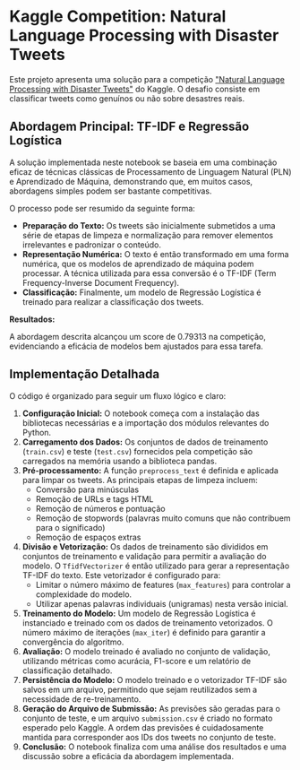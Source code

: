 # Kaggle Competition: Natural Language Processing with Disaster Tweets

Este projeto apresenta uma solução para a competição ["Natural Language Processing with Disaster Tweets"](https://www.kaggle.com/competitions/nlp-getting-started) do Kaggle. O desafio consiste em classificar tweets como genuínos ou não sobre desastres reais.

## Abordagem Principal: TF-IDF e Regressão Logística

A solução implementada neste notebook se baseia em uma combinação eficaz de técnicas clássicas de Processamento de Linguagem Natural (PLN) e Aprendizado de Máquina, demonstrando que, em muitos casos, abordagens simples podem ser bastante competitivas.

O processo pode ser resumido da seguinte forma:

* **Preparação do Texto:** Os tweets são inicialmente submetidos a uma série de etapas de limpeza e normalização para remover elementos irrelevantes e padronizar o conteúdo.
* **Representação Numérica:** O texto é então transformado em uma forma numérica, que os modelos de aprendizado de máquina podem processar. A técnica utilizada para essa conversão é o TF-IDF (Term Frequency-Inverse Document Frequency).
* **Classificação:** Finalmente, um modelo de Regressão Logística é treinado para realizar a classificação dos tweets.

**Resultados:**

A abordagem descrita alcançou um score de 0.79313 na competição, evidenciando a eficácia de modelos bem ajustados para essa tarefa.

## Implementação Detalhada

O código é organizado para seguir um fluxo lógico e claro:

1.  **Configuração Inicial:** O notebook começa com a instalação das bibliotecas necessárias e a importação dos módulos relevantes do Python.
2.  **Carregamento dos Dados:** Os conjuntos de dados de treinamento (`train.csv`) e teste (`test.csv`) fornecidos pela competição são carregados na memória usando a biblioteca pandas.
3.  **Pré-processamento:** A função `preprocess_text` é definida e aplicada para limpar os tweets. As principais etapas de limpeza incluem:
    * Conversão para minúsculas
    * Remoção de URLs e tags HTML
    * Remoção de números e pontuação
    * Remoção de stopwords (palavras muito comuns que não contribuem para o significado)
    * Remoção de espaços extras
4.  **Divisão e Vetorização:** Os dados de treinamento são divididos em conjuntos de treinamento e validação para permitir a avaliação do modelo. O `TfidfVectorizer` é então utilizado para gerar a representação TF-IDF do texto. Este vetorizador é configurado para:
    * Limitar o número máximo de features (`max_features`) para controlar a complexidade do modelo.
    * Utilizar apenas palavras individuais (unigramas) nesta versão inicial.
5.  **Treinamento do Modelo:** Um modelo de Regressão Logística é instanciado e treinado com os dados de treinamento vetorizados. O número máximo de iterações (`max_iter`) é definido para garantir a convergência do algoritmo.
6.  **Avaliação:** O modelo treinado é avaliado no conjunto de validação, utilizando métricas como acurácia, F1-score e um relatório de classificação detalhado.
7.  **Persistência do Modelo:** O modelo treinado e o vetorizador TF-IDF são salvos em um arquivo, permitindo que sejam reutilizados sem a necessidade de re-treinamento.
8.  **Geração do Arquivo de Submissão:** As previsões são geradas para o conjunto de teste, e um arquivo `submission.csv` é criado no formato esperado pelo Kaggle. A ordem das previsões é cuidadosamente mantida para corresponder aos IDs dos tweets no conjunto de teste.
9.  **Conclusão:** O notebook finaliza com uma análise dos resultados e uma discussão sobre a eficácia da abordagem implementada.
